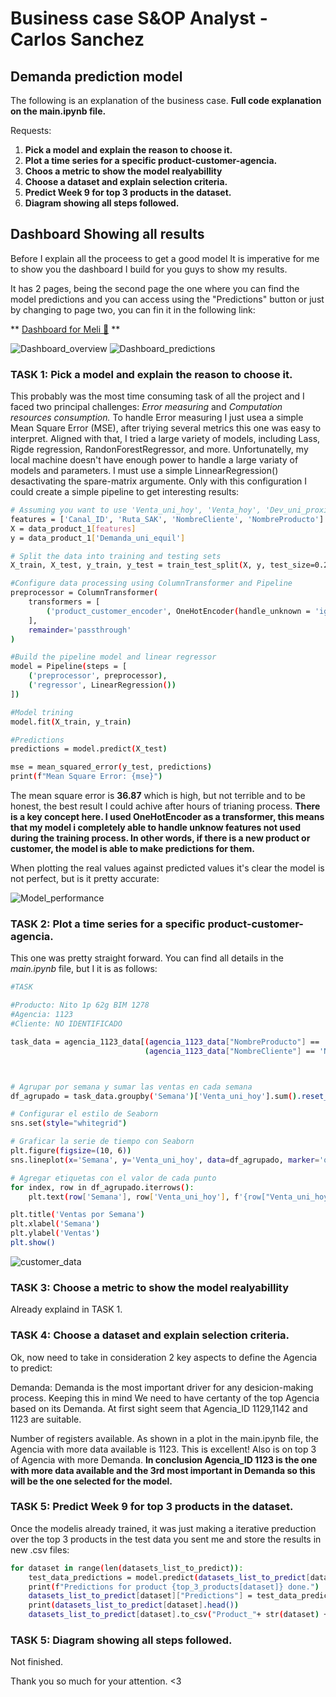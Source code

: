 # Business case S&OP Analyst - Carlos Sanchez

## Demanda prediction model


The following is an explanation of the business case. **Full code explanation on the main.ipynb file.**

Requests:

1. **Pick a model and explain the reason to choose it.**
2. **Plot a time series for a specific product-customer-agencia.**
3. **Choos a metric to show the model realyabillity**
4. **Choose a dataset and explain selection criteria.**
5. **Predict Week 9 for top 3 products in the dataset.**
6. **Diagram showing all steps followed.**

## Dashboard Showing all results
Before I explain all the proceess to get a good model It is imperative for me to show you the dashboard I build for you guys to show my results.

It has 2 pages, being the second page the one where you can find the model predictions and you can access using the "Predictions" button or just by changing to page two, you can fin it in the following link:

** [Dashboard for Meli 💛](https://app.powerbi.com/view?r=eyJrIjoiYTFjNWY1ZDMtYWNlZi00NmRmLThlYWQtMjQwOTc5MWFjYjcyIiwidCI6ImY5NGJmNGQ5LTgwOTctNDc5NC1hZGY2LWE1NDY2Y2EyODU2MyIsImMiOjR9) **

![Dashboard_overview](https://github.com/The-carlos/meli_assessment/blob/main/Overview_dashboard.PNG)
![Dashboard_predictions](https://github.com/The-carlos/meli_assessment/blob/main/Predictions_dashboard.PNG)

### **TASK 1: Pick a model and explain the reason to choose it.**

This probably was the most time consuming task of all the project and I faced two principal challenges: *Error measuring* and *Computation resources consumption.* 
To handle Error measuring I just usea a simple Mean Square Error (MSE), after triying several metrics this one was easy to interpret.
Aligned with that, I tried a large variety of models, including Lass, Rigde regression, RandonForestRegressor, and more. Unfortunatelly, my local machine doesn't have enough power to handle a large variaty of models and parameters. I must use a simple LinnearRegression() desactivating the spare-matrix argumente. Only with this configuration I could create a simple pipeline to get interesting results:

```sh
# Assuming you want to use 'Venta_uni_hoy', 'Venta_hoy', 'Dev_uni_proxima', 'Dev_proxima' as features
features = ['Canal_ID', 'Ruta_SAK', 'NombreCliente', 'NombreProducto']
X = data_product_1[features]
y = data_product_1['Demanda_uni_equil']

# Split the data into training and testing sets
X_train, X_test, y_train, y_test = train_test_split(X, y, test_size=0.2, random_state=42)

#Configure data processing using ColumnTransformer and Pipeline
preprocessor = ColumnTransformer(
    transformers = [
        ('product_customer_encoder', OneHotEncoder(handle_unknown = 'ignore', sparse = True), ['Canal_ID', 'Ruta_SAK', 'NombreCliente', 'NombreProducto'])
    ],
    remainder='passthrough'
)

#Build the pipeline model and linear regressor
model = Pipeline(steps = [
    ('preprocessor', preprocessor),
    ('regressor', LinearRegression())
])

#Model trining
model.fit(X_train, y_train)

#Predictions
predictions = model.predict(X_test)

mse = mean_squared_error(y_test, predictions)
print(f"Mean Square Error: {mse}")
```
The mean square error is **36.87** which is high, but not terrible and to be honest, the best result I could achive after hours of trianing process.
**There is a key concept here. I used OneHotEncoder as a transformer, this means that my model i completely able to handle unknow features not used during the training process. In other words, if there is a new product or customer, the model is able to make predictions for them.**

When plotting the real values against predicted values it's clear the model is not perfect, but is it pretty accurate:

![Model_performance](https://github.com/The-carlos/meli_assessment/blob/main/predictions_model.PNG)

### **TASK 2: Plot a time series for a specific product-customer-agencia.**

This one was pretty straight forward. You can find all details in the *main.ipynb* file, but I  it is as follows:

```sh
#TASK

#Producto: Nito 1p 62g BIM 1278
#Agencia: 1123
#Cliente: NO IDENTIFICADO

task_data = agencia_1123_data[(agencia_1123_data["NombreProducto"] == 'Nito 1p 62g BIM 1278') & 
                              (agencia_1123_data["NombreCliente"] == 'NO IDENTIFICADO')]



# Agrupar por semana y sumar las ventas en cada semana
df_agrupado = task_data.groupby('Semana')['Venta_uni_hoy'].sum().reset_index()

# Configurar el estilo de Seaborn
sns.set(style="whitegrid")

# Graficar la serie de tiempo con Seaborn
plt.figure(figsize=(10, 6))
sns.lineplot(x='Semana', y='Venta_uni_hoy', data=df_agrupado, marker='o', color='b')

# Agregar etiquetas con el valor de cada punto
for index, row in df_agrupado.iterrows():
    plt.text(row['Semana'], row['Venta_uni_hoy'], f'{row["Venta_uni_hoy"]:,.0f}', ha='center', va='bottom', fontsize=8)

plt.title('Ventas por Semana')
plt.xlabel('Semana')
plt.ylabel('Ventas')
plt.show()
```

![customer_data](https://github.com/The-carlos/meli_assessment/blob/main/specific_customer_plot.PNG)


### **TASK 3: Choose a metric to show the model realyabillity**
Already explaind in TASK 1.

### **TASK 4: Choose a dataset and explain selection criteria.**

Ok, now need to take in consideration 2 key aspects to define the Agencia to predict:

Demanda: Demanda is the most important driver for any desicion-making process. Keeping this in mind We need to have certanty of the top Agencia based on its Demanda. At first sight seem that Agencia_ID 1129,1142 and 1123 are suitable.

Number of registers available. As shown in a plot in the main.ipynb file, the Agencia with more data available is 1123. This is excellent! Also is on top 3 of Agencia with more Demanda.
**In conclusion Agencia_ID 1123 is the one with more data available and the 3rd most important in Demanda so this will be the one selected for the model.**

### **TASK 5: Predict Week 9 for top 3 products in the dataset.**
Once the modelis already trained, it was just making a iterative preduction over the top 3 products in the test data you sent me and store the results in new .csv files:

```sh
for dataset in range(len(datasets_list_to_predict)):
    test_data_predictions = model.predict(datasets_list_to_predict[dataset])
    print(f"Predictions for product {top_3_products[dataset]} done.")
    datasets_list_to_predict[dataset]["Predictions"] = test_data_predictions
    print(datasets_list_to_predict[dataset].head())
    datasets_list_to_predict[dataset].to_csv("Product_"+ str(dataset) + ".csv", index = True)


```

### **TASK 5: Diagram showing all steps followed.**
Not finished.


Thank you so much for your attention. <3
